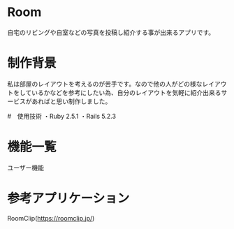 # Room

自宅のリビングや自室などの写真を投稿し紹介する事が出来るアプリです。

# 制作背景
私は部屋のレイアウトを考えるのが苦手です。なので他の人がどの様なレイアウトをしているかなどを参考にしたい為、自分のレイアウトを気軽に紹介出来るサービスがあればと思い制作しました。

#　使用技術
・Ruby 2.5.1
・Rails 5.2.3


# 機能一覧
ユーザー機能
  


# 参考アプリケーション

RoomClip(https://roomclip.jp/)